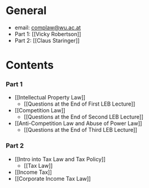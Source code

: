 # General
- email: complaw@wu.ac.at
- Part 1: [[Vicky Robertson]]
- Part 2: [[Claus Staringer]]
# Contents
### Part 1
- [[Intellectual Property Law]]
	- [[Questions at the End of First LEB Lecture]]
- [[Competition Law]]
	- [[Questions at the End of Second LEB Lecture]]
- [[Anti-Competition Law and Abuse of Power Law]]
	- [[Questions at the End of Third LEB Lecture]]
### Part 2
- [[Intro into Tax Law and Tax Policy]]
	- [[Tax Law]]
- [[Income Tax]]
- [[Corporate Income Tax Law]]